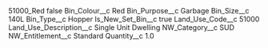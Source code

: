 <?xml version="1.0" encoding="UTF-8"?>
<CustomMetadata xmlns="http://soap.sforce.com/2006/04/metadata" xmlns:xsi="http://www.w3.org/2001/XMLSchema-instance" xmlns:xsd="http://www.w3.org/2001/XMLSchema">
    <label>51000_Red</label>
    <protected>false</protected>
    <values>
        <field>Bin_Colour__c</field>
        <value xsi:type="xsd:string">Red</value>
    </values>
    <values>
        <field>Bin_Purpose__c</field>
        <value xsi:type="xsd:string">Garbage</value>
    </values>
    <values>
        <field>Bin_Size__c</field>
        <value xsi:type="xsd:string">140L</value>
    </values>
    <values>
        <field>Bin_Type__c</field>
        <value xsi:type="xsd:string">Hopper</value>
    </values>
    <values>
        <field>Is_New_Set_Bin__c</field>
        <value xsi:type="xsd:boolean">true</value>
    </values>
    <values>
        <field>Land_Use_Code__c</field>
        <value xsi:type="xsd:string">51000</value>
    </values>
    <values>
        <field>Land_Use_Description__c</field>
        <value xsi:type="xsd:string">Single Unit Dwelling</value>
    </values>
    <values>
        <field>NW_Category__c</field>
        <value xsi:type="xsd:string">SUD</value>
    </values>
    <values>
        <field>NW_Entitlement__c</field>
        <value xsi:type="xsd:string">Standard</value>
    </values>
    <values>
        <field>Quantity__c</field>
        <value xsi:type="xsd:double">1.0</value>
    </values>
</CustomMetadata>
